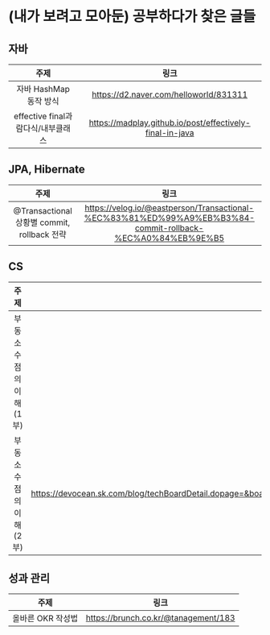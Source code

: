 # (내가 보려고 모아둔) 공부하다가 찾은 글들

## 자바
| 주제 | 링크 |
| :---: | :---: |
| 자바 HashMap 동작 방식 | https://d2.naver.com/helloworld/831311 |
| effective final과 람다식/내부클래스 | https://madplay.github.io/post/effectively-final-in-java |

## JPA, Hibernate
| 주제 | 링크 |
| :---: | :---: |
| @Transactional 상황별 commit, rollback 전략 | https://velog.io/@eastperson/Transactional-%EC%83%81%ED%99%A9%EB%B3%84-commit-rollback-%EC%A0%84%EB%9E%B5 |

## CS
| 주제 | 링크 |
| :---: | :---: |
| 부동 소수점의 이해 (1부) | https://devocean.sk.com/search/techBoardDetail.do?ID=165270 | 
| 부동 소수점의 이해 (2부) | https://devocean.sk.com/blog/techBoardDetail.dopage=&boardType=undefined&query=&ID=165276&searchData=&subIndex=&searchText=&techType=&searchDataSub=&searchDataMain= |

## 성과 관리
| 주제 | 링크 |
| :---: | :---: |
| 올바른 OKR 작성법 | https://brunch.co.kr/@tanagement/183 |
